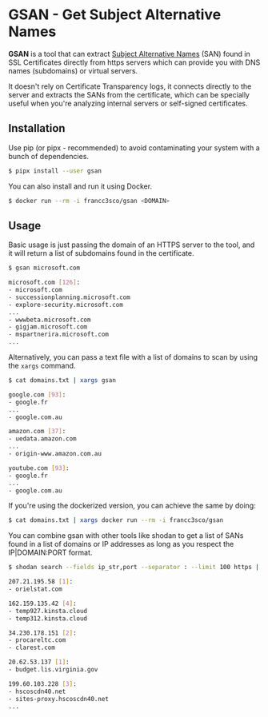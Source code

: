 # GSAN - Get Subject Alternative Names

**GSAN** is a tool that can extract [Subject Alternative Names](https://en.wikipedia.org/wiki/Subject_Alternative_Name) (SAN) found in SSL Certificates directly from https servers which can provide you with DNS names (subdomains) or virtual servers.

It doesn't rely on Certificate Transparency logs, it connects directly to the server and extracts the SANs from the certificate, which can be specially useful when you're analyzing internal servers or self-signed certificates.

## Installation

Use pip (or pipx - recommended) to avoid contaminating your system with a bunch of dependencies.
```bash
$ pipx install --user gsan
```

You can also install and run it using Docker.
```bash
$ docker run --rm -i francc3sco/gsan <DOMAIN>
```

## Usage

Basic usage is just passing the domain of an HTTPS server to the tool, and it will return a list of subdomains found in the certificate.
```bash
$ gsan microsoft.com

microsoft.com [126]:
- microsoft.com
- successionplanning.microsoft.com
- explore-security.microsoft.com
...
- wwwbeta.microsoft.com
- gigjam.microsoft.com
- mspartnerira.microsoft.com
...
```

Alternatively, you can pass a text file with a list of domains to scan by using the `xargs` command.
```bash
$ cat domains.txt | xargs gsan

google.com [93]:
- google.fr
...
- google.com.au

amazon.com [37]:
- uedata.amazon.com
...
- origin-www.amazon.com.au

youtube.com [93]:
- google.fr
...
- google.com.au
```

If you're using the dockerized version, you can achieve the same by doing:
```bash
$ cat domains.txt | xargs docker run --rm -i francc3sco/gsan
```

You can combine gsan with other tools like shodan to get a list of SANs found in a list of domains or IP addresses as long as you respect the IP|DOMAIN:PORT format.
```bash
$ shodan search --fields ip_str,port --separator : --limit 100 https | cut -d : -f 1,2 | xargs gsan --timeout 1

207.21.195.58 [1]:
- orielstat.com

162.159.135.42 [4]:
- temp927.kinsta.cloud
- temp312.kinsta.cloud

34.230.178.151 [2]:
- procareltc.com
- clarest.com

20.62.53.137 [1]:
- budget.lis.virginia.gov

199.60.103.228 [3]:
- hscoscdn40.net
- sites-proxy.hscoscdn40.net
...
```
